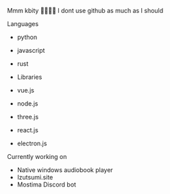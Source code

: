 Mmm kbity 🌱🌱🌱🌱 I dont use github as much as I should

Languages

- python
- javascript
- rust
- Libraries

- vue.js
- node.js
- three.js
- react.js
- electron.js
  
Currently working on

- Native windows audiobook player
- Izutsumi.site
- Mostima Discord bot

